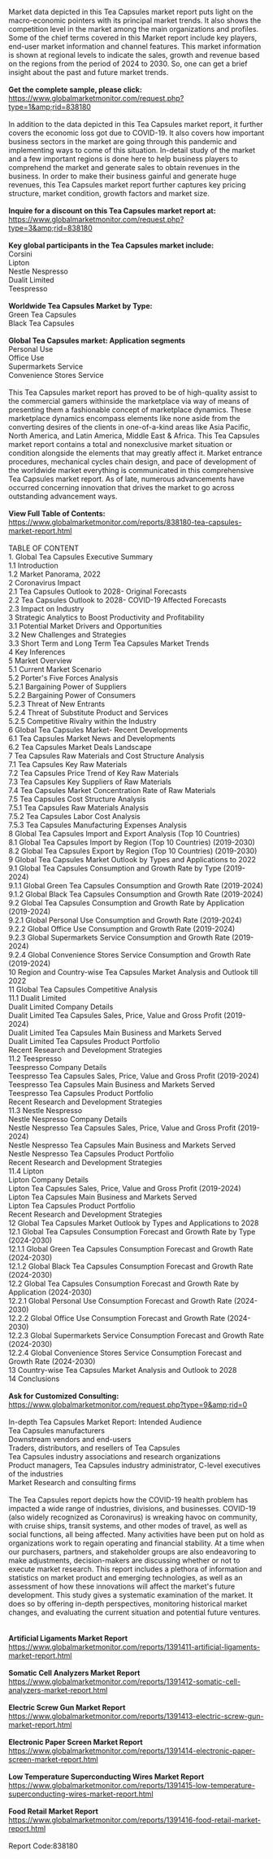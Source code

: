 Market data depicted in this Tea Capsules market report puts light on the macro-economic pointers with its principal market trends. It also shows the competition level in the market among the main organizations and profiles. Some of the chief terms covered in this Market report include key players, end-user market information and channel features. This market information is shown at regional levels to indicate the sales, growth and revenue based on the regions from the period of 2024 to 2030. So, one can get a brief insight about the past and future market trends. <br /><br /><strong>Get the complete sample, please click:</strong><br /><a href="https://www.globalmarketmonitor.com/request.php?type=1&amp;rid=838180">https://www.globalmarketmonitor.com/request.php?type=1&amp;rid=838180</a><br /><br />In addition to the data depicted in this Tea Capsules market report, it further covers the economic loss got due to COVID-19. It also covers how important business sectors in the market are going through this pandemic and implementing ways to come of this situation. In-detail study of the market and a few important regions is done here to help business players to comprehend the market and generate sales to obtain revenues in the business. In order to make their business gainful and generate huge revenues, this Tea Capsules market report further captures key pricing structure, market condition, growth factors and market size. <br /><br /><strong>Inquire for a discount on this Tea Capsules market report at:</strong><br /><a href="https://www.globalmarketmonitor.com/request.php?type=3&amp;rid=838180">https://www.globalmarketmonitor.com/request.php?type=3&amp;rid=838180</a><br /><br /><strong>Key global participants in the Tea Capsules market include:</strong><br /> Corsini <br />Lipton <br />Nestle Nespresso <br />Dualit Limited <br />Teespresso <br /><br /><strong>Worldwide Tea Capsules Market by Type:</strong><br />Green Tea Capsules <br />Black Tea Capsules <br /><br /><strong>Global Tea Capsules market: Application segments</strong><br />Personal Use <br />Office Use <br />Supermarkets Service <br />Convenience Stores Service <br /><br />This Tea Capsules market report has proved to be of high-quality assist to the commercial gamers withinside the marketplace via way of means of presenting them a fashionable concept of marketplace dynamics. These marketplace dynamics encompass elements like none aside from the converting desires of the clients in one-of-a-kind areas like Asia Pacific, North America, and Latin America, Middle East &amp; Africa. This Tea Capsules market report contains a total and nonexclusive market situation or condition alongside the elements that may greatly affect it. Market entrance procedures, mechanical cycles chain design, and pace of development of the worldwide market everything is communicated in this comprehensive Tea Capsules market report. As of late, numerous advancements have occurred concerning innovation that drives the market to go across outstanding advancement ways.<br /><br /><strong>View Full Table of Contents:</strong><br /><a href="https://www.globalmarketmonitor.com/reports/838180-tea-capsules-market-report.html">https://www.globalmarketmonitor.com/reports/838180-tea-capsules-market-report.html</a><br /><br />TABLE OF CONTENT<br />1. Global Tea Capsules Executive Summary<br />1.1 Introduction<br />1.2 Market Panorama, 2022<br />2 Coronavirus Impact<br />2.1 Tea Capsules Outlook to 2028- Original Forecasts<br />2.2 Tea Capsules Outlook to 2028- COVID-19 Affected Forecasts<br />2.3 Impact on Industry<br />3 Strategic Analytics to Boost Productivity and Profitability<br />3.1 Potential Market Drivers and Opportunities<br />3.2 New Challenges and Strategies<br />3.3 Short Term and Long Term Tea Capsules Market Trends<br />4 Key Inferences<br />5 Market Overview<br />5.1 Current Market Scenario<br />5.2 Porter's Five Forces Analysis<br />5.2.1 Bargaining Power of Suppliers<br />5.2.2 Bargaining Power of Consumers<br />5.2.3 Threat of New Entrants<br />5.2.4 Threat of Substitute Product and Services<br />5.2.5 Competitive Rivalry within the Industry<br />6 Global Tea Capsules Market- Recent Developments<br />6.1 Tea Capsules Market News and Developments<br />6.2 Tea Capsules Market Deals Landscape<br />7 Tea Capsules Raw Materials and Cost Structure Analysis<br />7.1 Tea Capsules Key Raw Materials<br />7.2 Tea Capsules Price Trend of Key Raw Materials<br />7.3 Tea Capsules Key Suppliers of Raw Materials<br />7.4 Tea Capsules Market Concentration Rate of Raw Materials<br />7.5 Tea Capsules Cost Structure Analysis<br />7.5.1 Tea Capsules Raw Materials Analysis<br />7.5.2 Tea Capsules Labor Cost Analysis<br />7.5.3 Tea Capsules Manufacturing Expenses Analysis<br />8 Global Tea Capsules Import and Export Analysis (Top 10 Countries)<br />8.1 Global Tea Capsules Import by Region (Top 10 Countries) (2019-2030)<br />8.2 Global Tea Capsules Export by Region (Top 10 Countries) (2019-2030)<br />9 Global Tea Capsules Market Outlook by Types and Applications to 2022<br />9.1 Global Tea Capsules Consumption and Growth Rate by Type (2019-2024)<br />9.1.1 Global Green Tea Capsules Consumption and Growth Rate (2019-2024)<br />9.1.2 Global Black Tea Capsules Consumption and Growth Rate (2019-2024)<br />9.2 Global Tea Capsules Consumption and Growth Rate by Application (2019-2024)<br />9.2.1  Global Personal Use Consumption and Growth Rate (2019-2024)<br />9.2.2  Global Office Use Consumption and Growth Rate (2019-2024)<br />9.2.3  Global Supermarkets Service Consumption and Growth Rate (2019-2024)<br />9.2.4  Global Convenience Stores Service Consumption and Growth Rate (2019-2024)<br />10 Region and Country-wise Tea Capsules Market Analysis and Outlook till 2022<br />11 Global Tea Capsules Competitive Analysis<br />11.1 Dualit Limited<br />Dualit Limited Company Details<br />Dualit Limited Tea Capsules Sales, Price, Value and Gross Profit (2019-2024)<br />Dualit Limited Tea Capsules Main Business and Markets Served<br />Dualit Limited Tea Capsules Product Portfolio<br />Recent Research and Development Strategies<br />11.2 Teespresso<br />Teespresso Company Details<br />Teespresso Tea Capsules Sales, Price, Value and Gross Profit (2019-2024)<br />Teespresso Tea Capsules Main Business and Markets Served<br />Teespresso Tea Capsules Product Portfolio<br />Recent Research and Development Strategies<br />11.3 Nestle Nespresso<br />Nestle Nespresso Company Details<br />Nestle Nespresso Tea Capsules Sales, Price, Value and Gross Profit (2019-2024)<br />Nestle Nespresso Tea Capsules Main Business and Markets Served<br />Nestle Nespresso Tea Capsules Product Portfolio<br />Recent Research and Development Strategies<br />11.4 Lipton<br />Lipton Company Details<br />Lipton Tea Capsules Sales, Price, Value and Gross Profit (2019-2024)<br />Lipton Tea Capsules Main Business and Markets Served<br />Lipton Tea Capsules Product Portfolio<br />Recent Research and Development Strategies<br />12 Global Tea Capsules Market Outlook by Types and Applications to 2028<br />12.1 Global Tea Capsules Consumption Forecast and Growth Rate by Type (2024-2030)<br />12.1.1 Global Green Tea Capsules Consumption Forecast and Growth Rate (2024-2030)<br />12.1.2 Global Black Tea Capsules Consumption Forecast and Growth Rate (2024-2030)<br />12.2 Global Tea Capsules Consumption Forecast and Growth Rate by Application (2024-2030)<br />12.2.1 Global Personal Use Consumption Forecast and Growth Rate (2024-2030)<br />12.2.2 Global Office Use Consumption Forecast and Growth Rate (2024-2030)<br />12.2.3 Global Supermarkets Service Consumption Forecast and Growth Rate (2024-2030)<br />12.2.4 Global Convenience Stores Service Consumption Forecast and Growth Rate (2024-2030)<br />13 Country-wise Tea Capsules Market Analysis and Outlook to 2028<br />14 Conclusions<br /><br /><strong>Ask for Customized Consulting:</strong><br /><a href="https://www.globalmarketmonitor.com/request.php?type=9&amp;rid=0">https://www.globalmarketmonitor.com/request.php?type=9&amp;rid=0</a><br /><br />In-depth Tea Capsules Market Report: Intended Audience<br />Tea Capsules manufacturers<br />Downstream vendors and end-users<br />Traders, distributors, and resellers of Tea Capsules<br />Tea Capsules industry associations and research organizations<br />Product managers, Tea Capsules industry administrator, C-level executives of the industries<br />Market Research and consulting firms<br /><br />The Tea Capsules report depicts how the COVID-19 health problem has impacted a wide range of industries, divisions, and businesses. COVID-19 (also widely recognized as Coronavirus) is wreaking havoc on community, with cruise ships, transit systems, and other modes of travel, as well as social functions, all being affected. Many activities have been put on hold as organizations work to regain operating and financial stability. At a time when our purchasers, partners, and stakeholder groups are also endeavoring to make adjustments, decision-makers are discussing whether or not to execute market research. This report includes a plethora of information and statistics on market product and emerging technologies, as well as an assessment of how these innovations will affect the market's future development. This study gives a systematic examination of the market. It does so by offering in-depth perspectives, monitoring historical market changes, and evaluating the current situation and potential future ventures.<br /><br /><strong><br /></strong><strong>Artificial Ligaments Market Report</strong><br /><a href="https://www.globalmarketmonitor.com/reports/1391411-artificial-ligaments-market-report.html">https://www.globalmarketmonitor.com/reports/1391411-artificial-ligaments-market-report.html</a><br /><br /><strong>Somatic Cell Analyzers Market Report</strong><br /><a href="https://www.globalmarketmonitor.com/reports/1391412-somatic-cell-analyzers-market-report.html">https://www.globalmarketmonitor.com/reports/1391412-somatic-cell-analyzers-market-report.html</a><br /><br /><strong>Electric Screw Gun Market Report</strong><br /><a href="https://www.globalmarketmonitor.com/reports/1391413-electric-screw-gun-market-report.html">https://www.globalmarketmonitor.com/reports/1391413-electric-screw-gun-market-report.html</a><br /><br /><strong>Electronic Paper Screen Market Report</strong><br /><a href="https://www.globalmarketmonitor.com/reports/1391414-electronic-paper-screen-market-report.html">https://www.globalmarketmonitor.com/reports/1391414-electronic-paper-screen-market-report.html</a><br /><br /><strong>Low Temperature Superconducting Wires Market Report</strong><br /><a href="https://www.globalmarketmonitor.com/reports/1391415-low-temperature-superconducting-wires-market-report.html">https://www.globalmarketmonitor.com/reports/1391415-low-temperature-superconducting-wires-market-report.html</a><br /><br /><strong>Food Retail Market Report</strong><br /><a href="https://www.globalmarketmonitor.com/reports/1391416-food-retail-market-report.html">https://www.globalmarketmonitor.com/reports/1391416-food-retail-market-report.html</a><br /><br />Report Code:838180</p>
